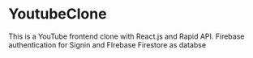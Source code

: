 # YoutubeClone
This is a YouTube frontend clone with React.js and Rapid API. Firebase authentication for Signin and FIrebase Firestore as databse
